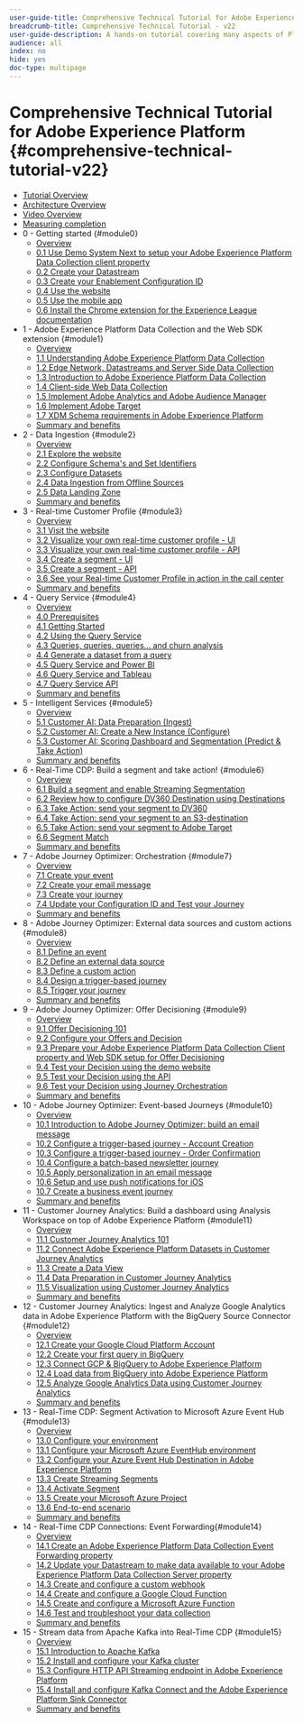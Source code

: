 ```yaml
---
user-guide-title: Comprehensive Technical Tutorial for Adobe Experience Platform - v22
breadcrumb-title: Comprehensive Technical Tutorial - v22
user-guide-description: A hands-on tutorial covering many aspects of Platform, including connections to third-party systems.
audience: all
index: no
hide: yes
doc-type: multipage
---
```


# Comprehensive Technical Tutorial for Adobe Experience Platform {#comprehensive-technical-tutorial-v22}

+ [Tutorial Overview](/help/tutorial-comprehensive-technical-v22/overview.md)
+ [Architecture Overview](/help/tutorial-comprehensive-technical-v22/architecture.md)
+ [Video Overview](/help/tutorial-comprehensive-technical-v22/videos.md)
+ [Measuring completion](/help/tutorial-comprehensive-technical-v22/completion.md)
+ 0 - Getting started {#module0}
  + [Overview](/help/tutorial-comprehensive-technical-v22/modules/module0/getting-started.md)
  + [0.1 Use Demo System Next to setup your Adobe Experience Platform Data Collection client property](/help/tutorial-comprehensive-technical-v22/modules/module0/ex1.md)
  + [0.2 Create your Datastream](/help/tutorial-comprehensive-technical-v22/modules/module0/ex2.md)
  + [0.3 Create your Enablement Configuration ID](/help/tutorial-comprehensive-technical-v22/modules/module0/ex3.md)
  + [0.4 Use the website](/help/tutorial-comprehensive-technical-v22/modules/module0/ex4.md)
  + [0.5 Use the mobile app](/help/tutorial-comprehensive-technical-v22/modules/module0/ex5.md)
  + [0.6 Install the Chrome extension for the Experience League documentation](/help/tutorial-comprehensive-technical-v22/modules/module0/ex6.md)
+ 1 - Adobe Experience Platform Data Collection and the Web SDK extension {#module1}
  + [Overview](/help/tutorial-comprehensive-technical-v22/modules/module1/data-ingestion-launch-web-sdk.md)
  + [1.1 Understanding Adobe Experience Platform Data Collection](/help/tutorial-comprehensive-technical-v22/modules/module1/ex1.md)
  + [1.2 Edge Network, Datastreams and Server Side Data Collection](/help/tutorial-comprehensive-technical-v22/modules/module1/ex2.md)
  + [1.3 Introduction to Adobe Experience Platform Data Collection](/help/tutorial-comprehensive-technical-v22/modules/module1/ex3.md)
  + [1.4 Client-side Web Data Collection](/help/tutorial-comprehensive-technical-v22/modules/module1/ex4.md)
  + [1.5 Implement Adobe Analytics and Adobe Audience Manager](/help/tutorial-comprehensive-technical-v22/modules/module1/ex5.md)
  + [1.6 Implement Adobe Target](/help/tutorial-comprehensive-technical-v22/modules/module1/ex6.md)
  + [1.7 XDM Schema requirements in Adobe Experience Platform](/help/tutorial-comprehensive-technical-v22/modules/module1/ex7.md)
  + [Summary and benefits](/help/tutorial-comprehensive-technical-v22/modules/module1/summary.md)
+ 2 - Data Ingestion {#module2}
  + [Overview](/help/tutorial-comprehensive-technical-v22/modules/module2/data-ingestion.md)
  + [2.1 Explore the website](/help/tutorial-comprehensive-technical-v22/modules/module2/ex1.md)
  + [2.2 Configure Schema's and Set Identifiers](/help/tutorial-comprehensive-technical-v22/modules/module2/ex2.md)
  + [2.3 Configure Datasets](/help/tutorial-comprehensive-technical-v22/modules/module2/ex3.md)
  + [2.4 Data Ingestion from Offline Sources](/help/tutorial-comprehensive-technical-v22/modules/module2/ex4.md)  
  + [2.5 Data Landing Zone](/help/tutorial-comprehensive-technical-v22/modules/module2/ex5.md)
  + [Summary and benefits](/help/tutorial-comprehensive-technical-v22/modules/module2/summary.md)
+ 3 - Real-time Customer Profile {#module3}
  + [Overview](/help/tutorial-comprehensive-technical-v22/modules/module3/real-time-customer-profile.md)
  + [3.1 Visit the website](/help/tutorial-comprehensive-technical-v22/modules/module3/ex1.md)
  + [3.2 Visualize your own real-time customer profile - UI](/help/tutorial-comprehensive-technical-v22/modules/module3/ex2.md)
  + [3.3 Visualize your own real-time customer profile - API](/help/tutorial-comprehensive-technical-v22/modules/module3/ex3.md)
  + [3.4 Create a segment - UI](/help/tutorial-comprehensive-technical-v22/modules/module3/ex4.md)
  + [3.5 Create a segment - API](/help/tutorial-comprehensive-technical-v22/modules/module3/ex5.md)
  + [3.6 See your Real-time Customer Profile in action in the call center](/help/tutorial-comprehensive-technical-v22/modules/module3/ex6.md)
  + [Summary and benefits](/help/tutorial-comprehensive-technical-v22/modules/module3/summary.md)
+ 4 - Query Service {#module4}
  + [Overview](/help/tutorial-comprehensive-technical-v22/modules/module4/query-service.md)
  + [4.0 Prerequisites](/help/tutorial-comprehensive-technical-v22/modules/module4/ex0.md)
  + [4.1 Getting Started](/help/tutorial-comprehensive-technical-v22/modules/module4/ex1.md)
  + [4.2 Using the Query Service](/help/tutorial-comprehensive-technical-v22/modules/module4/ex2.md)
  + [4.3 Queries, queries, queries... and churn analysis](/help/tutorial-comprehensive-technical-v22/modules/module4/ex3.md)
  + [4.4 Generate a dataset from a query](/help/tutorial-comprehensive-technical-v22/modules/module4/ex4.md)
  + [4.5 Query Service and Power BI](/help/tutorial-comprehensive-technical-v22/modules/module4/ex5.md)
  + [4.6 Query Service and Tableau](/help/tutorial-comprehensive-technical-v22/modules/module4/ex6.md)
  + [4.7 Query Service API](/help/tutorial-comprehensive-technical-v22/modules/module4/ex7.md)
  + [Summary and benefits](/help/tutorial-comprehensive-technical-v22/modules/module4/summary.md)
+ 5 - Intelligent Services {#module5}
  + [Overview](/help/tutorial-comprehensive-technical-v22/modules/module5/intelligent-services.md)
  + [5.1 Customer AI: Data Preparation (Ingest)](/help/tutorial-comprehensive-technical-v22/modules/module5/ex1.md)
  + [5.2 Customer AI: Create a New Instance (Configure)](/help/tutorial-comprehensive-technical-v22/modules/module5/ex2.md)
  + [5.3 Customer AI: Scoring Dashboard and Segmentation (Predict & Take Action)](/help/tutorial-comprehensive-technical-v22/modules/module5/ex3.md)
  + [Summary and benefits](/help/tutorial-comprehensive-technical-v22/modules/module5/summary.md)
+ 6 - Real-Time CDP: Build a segment and take action! {#module6}
  + [Overview](/help/tutorial-comprehensive-technical-v22/modules/module6/real-time-cdp-build-a-segment-take-action.md)
  + [6.1 Build a segment and enable Streaming Segmentation](/help/tutorial-comprehensive-technical-v22/modules/module6/ex1.md)
  + [6.2 Review how to configure DV360 Destination using Destinations](/help/tutorial-comprehensive-technical-v22/modules/module6/ex2.md)
  + [6.3 Take Action: send your segment to DV360](/help/tutorial-comprehensive-technical-v22/modules/module6/ex3.md)
  + [6.4 Take Action: send your segment to an S3-destination](/help/tutorial-comprehensive-technical-v22/modules/module6/ex4.md)
  + [6.5 Take Action: send your segment to Adobe Target](/help/tutorial-comprehensive-technical-v22/modules/module6/ex5.md)
  + [6.6 Segment Match](/help/tutorial-comprehensive-technical-v22/modules/module6/ex6.md)
  + [Summary and benefits](/help/tutorial-comprehensive-technical-v22/modules/module6/summary.md)
+ 7 - Adobe Journey Optimizer: Orchestration {#module7}
  + [Overview](/help/tutorial-comprehensive-technical-v22/modules/module7/journey-orchestration-create-account.md)
  + [7.1 Create your event](/help/tutorial-comprehensive-technical-v22/modules/module7/ex1.md)
  + [7.2 Create your email message](/help/tutorial-comprehensive-technical-v22/modules/module7/ex2.md)
  + [7.3 Create your journey](/help/tutorial-comprehensive-technical-v22/modules/module7/ex3.md)
  + [7.4 Update your Configuration ID and Test your Journey](/help/tutorial-comprehensive-technical-v22/modules/module7/ex4.md)
  + [Summary and benefits](/help/tutorial-comprehensive-technical-v22/modules/module7/summary.md)
+ 8 - Adobe Journey Optimizer: External data sources and custom actions {#module8}
  + [Overview](/help/tutorial-comprehensive-technical-v22/modules/module8/journey-orchestration-external-weather-api-sms.md)
  + [8.1 Define an event](/help/tutorial-comprehensive-technical-v22/modules/module8/ex1.md)
  + [8.2 Define an external data source](/help/tutorial-comprehensive-technical-v22/modules/module8/ex2.md)
  + [8.3 Define a custom action](/help/tutorial-comprehensive-technical-v22/modules/module8/ex3.md)
  + [8.4 Design a trigger-based journey](/help/tutorial-comprehensive-technical-v22/modules/module8/ex4.md)
  + [8.5 Trigger your journey](/help/tutorial-comprehensive-technical-v22/modules/module8/ex5.md)
  + [Summary and benefits](/help/tutorial-comprehensive-technical-v22/modules/module8/summary.md)
+ 9 - Adobe Journey Optimizer: Offer Decisioning {#module9}
  + [Overview](/help/tutorial-comprehensive-technical-v22/modules/module9/offer-decisioning.md)
  + [9.1 Offer Decisioning 101](/help/tutorial-comprehensive-technical-v22/modules/module9/ex1.md)
  + [9.2 Configure your Offers and Decision](/help/tutorial-comprehensive-technical-v22/modules/module9/ex2.md)
  + [9.3 Prepare your Adobe Experience Platform Data Collection Client property and Web SDK setup for Offer Decisioning](/help/tutorial-comprehensive-technical-v22/modules/module9/ex3.md)
  + [9.4 Test your Decision using the demo website](/help/tutorial-comprehensive-technical-v22/modules/module9/ex4.md)
  + [9.5 Test your Decision using the API](/help/tutorial-comprehensive-technical-v22/modules/module9/ex5.md)
  + [9.6 Test your Decision using Journey Orchestration](/help/tutorial-comprehensive-technical-v22/modules/module9/ex6.md)
  + [Summary and benefits](/help/tutorial-comprehensive-technical-v22/modules/module9/summary.md)
+ 10 - Adobe Journey Optimizer: Event-based Journeys {#module10}
  + [Overview](/help/tutorial-comprehensive-technical-v22/modules/module10/journeyoptimizer.md)
  + [10.1 Introduction to Adobe Journey Optimizer: build an email message](/help/tutorial-comprehensive-technical-v22/modules/module10/ex1.md)
  + [10.2 Configure a trigger-based journey - Account Creation](/help/tutorial-comprehensive-technical-v22/modules/module10/ex2.md)
  + [10.3 Configure a trigger-based journey - Order Confirmation](/help/tutorial-comprehensive-technical-v22/modules/module10/ex3.md)
  + [10.4 Configure a batch-based newsletter journey](/help/tutorial-comprehensive-technical-v22/modules/module10/ex4.md)
  + [10.5 Apply personalization in an email message](/help/tutorial-comprehensive-technical-v22/modules/module10/ex5.md)
  + [10.6 Setup and use push notifications for iOS](/help/tutorial-comprehensive-technical-v22/modules/module10/ex6.md)
  + [10.7 Create a business event journey](/help/tutorial-comprehensive-technical-v22/modules/module10/ex7.md)
  + [Summary and benefits](/help/tutorial-comprehensive-technical-v22/modules/module10/summary.md)
+ 11 - Customer Journey Analytics: Build a dashboard using Analysis Workspace on top of Adobe Experience Platform {#module11}
  + [Overview](/help/tutorial-comprehensive-technical-v22/modules/module11/customer-journey-analytics-build-a-dashboard.md)
  + [11.1 Customer Journey Analytics 101](/help/tutorial-comprehensive-technical-v22/modules/module11/ex1.md)
  + [11.2 Connect Adobe Experience Platform Datasets in Customer Journey Analytics](/help/tutorial-comprehensive-technical-v22/modules/module11/ex2.md)
  + [11.3 Create a Data View](/help/tutorial-comprehensive-technical-v22/modules/module11/ex3.md)
  + [11.4 Data Preparation in Customer Journey Analytics](/help/tutorial-comprehensive-technical-v22/modules/module11/ex4.md)
  + [11.5 Visualization using Customer Journey Analytics](/help/tutorial-comprehensive-technical-v22/modules/module11/ex5.md)
  + [Summary and benefits](/help/tutorial-comprehensive-technical-v22/modules/module11/summary.md)
+ 12 - Customer Journey Analytics: Ingest and Analyze Google Analytics data in Adobe Experience Platform with the BigQuery Source Connector {#module12}
  + [Overview](/help/tutorial-comprehensive-technical-v22/modules/module12/customer-journey-analytics-bigquery-gcp.md)
  + [12.1 Create your Google Cloud Platform Account](/help/tutorial-comprehensive-technical-v22/modules/module12/ex1.md)
  + [12.2 Create your first query in BigQuery](/help/tutorial-comprehensive-technical-v22/modules/module12/ex2.md)
  + [12.3 Connect GCP & BigQuery to Adobe Experience Platform](/help/tutorial-comprehensive-technical-v22/modules/module12/ex3.md)
  + [12.4 Load data from BigQuery into Adobe Experience Platform](/help/tutorial-comprehensive-technical-v22/modules/module12/ex4.md)
  + [12.5 Analyze Google Analytics Data using Customer Journey Analytics](/help/tutorial-comprehensive-technical-v22/modules/module12/ex5.md)
  + [Summary and benefits](/help/tutorial-comprehensive-technical-v22/modules/module12/summary.md)
+ 13 - Real-Time CDP: Segment Activation to Microsoft Azure Event Hub {#module13}
  + [Overview](/help/tutorial-comprehensive-technical-v22/modules/module13/segment-activation-microsoft-azure-eventhub.md)
  + [13.0 Configure your environment](/help/tutorial-comprehensive-technical-v22/modules/module13/ex0.md)
  + [13.1 Configure your Microsoft Azure EventHub environment](/help/tutorial-comprehensive-technical-v22/modules/module13/ex1.md)
  + [13.2 Configure your Azure Event Hub Destination in Adobe Experience Platform](/help/tutorial-comprehensive-technical-v22/modules/module13/ex2.md)
  + [13.3 Create Streaming Segments](/help/tutorial-comprehensive-technical-v22/modules/module13/ex3.md)
  + [13.4 Activate Segment](/help/tutorial-comprehensive-technical-v22/modules/module13/ex4.md)
  + [13.5 Create your Microsoft Azure Project](/help/tutorial-comprehensive-technical-v22/modules/module13/ex5.md)
  + [13.6 End-to-end scenario](/help/tutorial-comprehensive-technical-v22/modules/module13/ex6.md)
  + [Summary and benefits](/help/tutorial-comprehensive-technical-v22/modules/module13/summary.md)
+ 14 - Real-Time CDP Connections: Event Forwarding{#module14}
  + [Overview](/help/tutorial-comprehensive-technical-v22/modules/module14/aep-data-collection-ssf.md)
  + [14.1 Create an Adobe Experience Platform Data Collection Event Forwarding property](/help/tutorial-comprehensive-technical-v22/modules/module14/ex1.md)
  + [14.2 Update your Datastream to make data available to your Adobe Experience Platform Data Collection Server property](/help/tutorial-comprehensive-technical-v22/modules/module14/ex2.md)
  + [14.3 Create and configure a custom webhook](/help/tutorial-comprehensive-technical-v22/modules/module14/ex3.md)
  + [14.4 Create and configure a Google Cloud Function](/help/tutorial-comprehensive-technical-v22/modules/module14/ex4.md)
  + [14.5 Create and configure a Microsoft Azure Function](/help/tutorial-comprehensive-technical-v22/modules/module14/ex5.md)
  + [14.6 Test and troubleshoot your data collection](/help/tutorial-comprehensive-technical-v22/modules/module14/ex6.md)
  + [Summary and benefits](/help/tutorial-comprehensive-technical-v22/modules/module14/summary.md)
+ 15 - Stream data from Apache Kafka into Real-Time CDP {#module15}
  + [Overview](/help/tutorial-comprehensive-technical-v22/modules/module15/aep-apache-kafka.md)
  + [15.1 Introduction to Apache Kafka](/help/tutorial-comprehensive-technical-v22/modules/module15/ex1.md)
  + [15.2 Install and configure your Kafka cluster](/help/tutorial-comprehensive-technical-v22/modules/module15/ex2.md)
  + [15.3 Configure HTTP API Streaming endpoint in Adobe Experience Platform](/help/tutorial-comprehensive-technical-v22/modules/module15/ex3.md)
  + [15.4 Install and configure Kafka Connect and the Adobe Experience Platform Sink Connector](/help/tutorial-comprehensive-technical-v22/modules/module15/ex4.md)
  + [Summary and benefits](/help/tutorial-comprehensive-technical-v22/modules/module15/summary.md)
